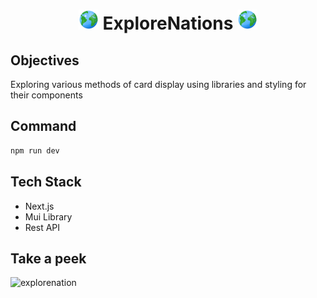 <h1 align='center'> <img src="public/favicon.ico">
ExploreNations <img src="public/favicon.ico">
</h1>

## Objectives

Exploring various methods of card display using libraries and styling for their components

## Command

```bash
npm run dev
```

## Tech Stack

- Next.js
- Mui Library
- Rest API

## Take a peek

![explorenation](https://github.com/ocsiddisco/ExploreNations/assets/114222588/e7111f74-7360-4706-b25d-9f35c7d9013e)

